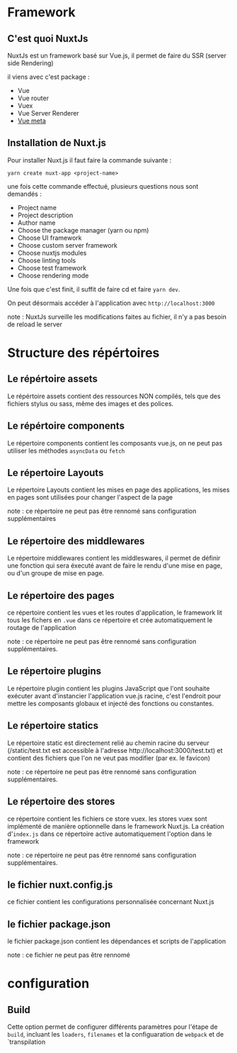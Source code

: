 # Framework

## C'est quoi NuxtJs

NuxtJs est un framework basé sur Vue.js, il permet de faire du SSR (server side Rendering)

il viens avec c'est package : 

*   Vue
*   Vue router 
*   Vuex
*   Vue Server Renderer
*   [Vue meta](https://www.npmjs.com/package/vue-meta) 

## Installation de Nuxt.js

Pour installer Nuxt.js il faut faire la commande suivante :
```
yarn create nuxt-app <project-name>
```

une fois cette commande effectué, plusieurs questions nous sont demandés : 

*   Project name
*   Project description
*   Author name 
*   Choose the package manager (yarn ou npm)
*   Choose UI framework 
*   Choose custom server framework 
*   Choose nuxtjs modules
*   Choose linting tools
*   Choose test framework
*   Choose rendering mode

Une fois que c'est finit, il suffit de faire cd <project-name> et faire `yarn dev`.

On peut désormais accéder à l'application avec `http://localhost:3000`

note : NuxtJs surveille les modifications faites au fichier, il n'y a pas besoin de reload le server

# Structure des répértoires 

## Le répértoire assets

Le répértoire assets contient des ressources NON compilés, tels que des fichiers stylus ou sass, même des images et des polices.

## Le répértoire components 

Le répertoire components contient les composants vue.js, on ne peut pas utiliser les méthodes `asyncData` ou `fetch`

## Le répertoire Layouts 

Le répertoire Layouts contient les mises en page des applications, les mises en pages sont utilisées pour changer l'aspect de la page 

note : ce répertoire ne peut pas être rennomé sans configuration supplémentaires 

## Le répertoire des middlewares

Le répertoire middlewares contient les middleswares, il permet de définir une fonction qui sera éxecuté avant de faire le rendu d'une mise en page, ou d'un groupe de mise en page.

## Le répertoire des pages

ce répertoire contient les vues et les routes d'application, le framework lit tous les fichers en `.vue` dans ce répertoire et crée automatiquement le routage de l'application

note : ce répertoire ne peut pas être rennomé sans configuration supplémentaires.

## Le répertoire plugins

Le répertoire plugin contient les plugins JavaScript que l'ont souhaite exécuter avant d'instancier l'application vue.js racine, c'est l'endroit pour mettre les composants globaux et injecté des fonctions ou constantes.

## Le répertoire statics

Le répertoire static est directement relié au chemin racine du serveur (/static/test.txt est accessible à l'adresse http://localhost:3000/test.txt) et contient des fichiers que l'on ne veut pas modifier (par ex. le favicon)

note : ce répertoire ne peut pas être rennomé sans configuration supplémentaires.

## Le répertoire des stores

ce répertoire contient les fichiers ce store vuex. les stores vuex sont implémenté de manière optionnelle dans le framework Nuxt.js. La création d'`index.js` dans ce répertoire active automatiquement l'option dans le framework

note : ce répertoire ne peut pas être rennomé sans configuration supplémentaires.

## le fichier nuxt.config.js 

ce fichier contient les configurations personnalisée concernant Nuxt.js

## le fichier package.json

le fichier package.json contient les dépendances et scripts de l'application

note : ce fichier ne peut pas être rennomé 

# configuration 

## Build

Cette option permet de configurer différents paramètres pour l'étape de `build`, incluant les `loaders`, `filenames` et la configuaration de `webpack` et de `transpilation

